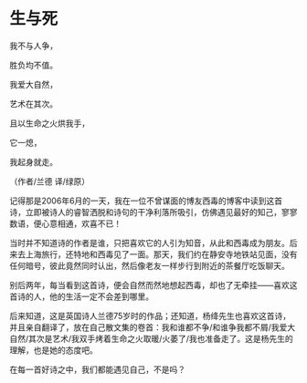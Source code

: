 # 生与死

我不与人争， 

胜负均不值。 

我爱大自然， 

艺术在其次。 

且以生命之火烘我手， 

它一熄， 

我起身就走。 

（作者/兰德 译/绿原） 

记得那是2006年6月的一天，我在一位不曾谋面的博友西毒的博客中读到这首诗，立即被诗人的睿智洒脱和诗句的干净利落所吸引，仿佛遇见最好的知己，寥寥数语，便心意相通，欢喜不已！ 

当时并不知道诗的作者是谁，只把喜欢它的人引为知音，从此和西毒成为朋友。后来去上海旅行，还特地和西毒见了一面。那天，我们约在静安寺地铁站见面，没有任何暗号，彼此竟然同时认出，然后像老友一样步行到附近的茶餐厅吃饭聊天。 

别后两年，每当看到这首诗，便会自然而然地想起西毒，却也了无牵挂——喜欢这首诗的人，他的生活一定不会差到哪里。 

后来知道，这是英国诗人兰德75岁时的作品；还知道，杨绛先生也喜欢这首诗，并且亲自翻译了，放在自己散文集的卷首：我和谁都不争/和谁争我都不屑/我爱大自然/其次是艺术/我双手烤着生命之火取暖/火萎了/我也准备走了。这是杨先生的理解，也是她的态度吧。 

在每一首好诗之中，我们都能遇见自己，不是吗？